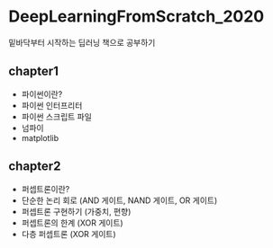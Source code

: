 # DeepLearningFromScratch_2020
밑바닥부터 시작하는 딥러닝 책으로 공부하기

## chapter1
- 파이썬이란?
- 파이썬 인터프리터
- 파이썬 스크립트 파일
- 넘파이
- matplotlib

## chapter2
- 퍼셉트론이란?
- 단순한 논리 회로 (AND 게이트, NAND 게이트, OR 게이트)
- 퍼셉트론 구현하기 (가중치, 편향)
- 퍼셉트론의 한계 (XOR 게이트)
- 다층 퍼셉트론 (XOR 게이트)
